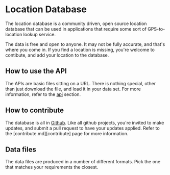 # Location Database

The location database is a community driven, open source location database that can be used in applications that require some sort of GPS-to-location lookup service.

The data is free and open to anyone.  It may not be fully accurate, and that's where you come in.  If you find a location is missing, you're welcome to contibute, and add your location to the database.

## How to use the API

The APIs are basic files sitting on a URL.  There is nothing special, other than just download the file, and load it in your data set.  For more information, refer to the [api](api.md) section.

## How to contribute

The database is all in [Github](https://github.com/massyn/location).  Like all github projects, you're invited to make updates, and submit a pull request to have your updates applied.  Refer to the [contribute.md][contribute] page for more information.

## Data files

The data files are produced in a number of different formats.  Pick the one that matches your requirements the closest.

